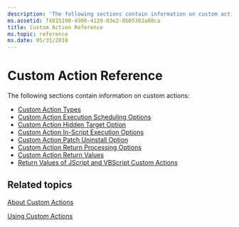 ```yaml
---
description: 'The following sections contain information on custom actions:'
ms.assetid: f4815190-4900-4129-83e2-8b05302a88ca
title: Custom Action Reference
ms.topic: reference
ms.date: 05/31/2018
---
```


# Custom Action Reference

The following sections contain information on custom actions:

-   [Custom Action Types](summary-list-of-all-custom-action-types.md)
-   [Custom Action Execution Scheduling Options](custom-action-execution-scheduling-options.md)
-   [Custom Action Hidden Target Option](custom-action-hidden-target-option.md)
-   [Custom Action In-Script Execution Options](custom-action-in-script-execution-options.md)
-   [Custom Action Patch Uninstall Option](custom-action-patch-uninstall-option.md)
-   [Custom Action Return Processing Options](custom-action-return-processing-options.md)
-   [Custom Action Return Values](custom-action-return-values.md)
-   [Return Values of JScript and VBScript Custom Actions](return-values-of-jscript-and-vbscript-custom-actions.md)

## Related topics

<dl> <dt>

[About Custom Actions](about-custom-actions.md)
</dt> <dt>

[Using Custom Actions](using-custom-actions.md)
</dt> </dl>

 

 



